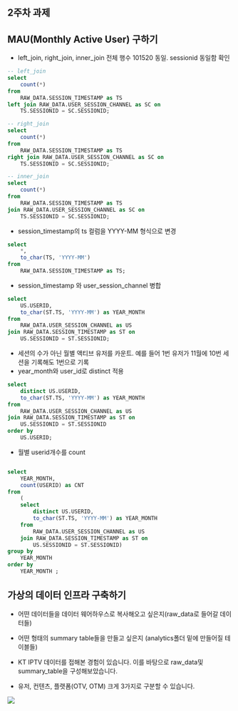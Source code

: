 ## 2주차 과제

## MAU(Monthly Active User) 구하기




- left_join, right_join, inner_join 전체 행수 101520 동일. sessionid 동일함 확인
~~~sql
-- left_join
select
	count(*)
from
	RAW_DATA.SESSION_TIMESTAMP as TS
left join RAW_DATA.USER_SESSION_CHANNEL as SC on
	TS.SESSIONID = SC.SESSIONID;

-- right_join
select
	count(*)
from
	RAW_DATA.SESSION_TIMESTAMP as TS
right join RAW_DATA.USER_SESSION_CHANNEL as SC on
	TS.SESSIONID = SC.SESSIONID;

-- inner_join
select
	count(*)
from
	RAW_DATA.SESSION_TIMESTAMP as TS
join RAW_DATA.USER_SESSION_CHANNEL as SC on
	TS.SESSIONID = SC.SESSIONID;
~~~

-  session_timestamp의 ts 컬럼을 YYYY-MM 형식으로 변경

~~~sql
select
	*,
	to_char(TS, 'YYYY-MM')
from
	RAW_DATA.SESSION_TIMESTAMP as TS;
~~~

-  session_timestamp 와 user_session_channel 병합
~~~sql
select
	US.USERID,
	to_char(ST.TS, 'YYYY-MM') as YEAR_MONTH
from
	RAW_DATA.USER_SESSION_CHANNEL as US
join RAW_DATA.SESSION_TIMESTAMP as ST on
	US.SESSIONID = ST.SESSIONID;
~~~

- 세션의 수가 아닌 월별 액티브 유저를 카운트. 예를 들어 1번 유저가 11월에 10번 세션을 기록해도 1번으로 기록
-  year_month와 user_id로 distinct 적용

~~~sql
select
	distinct US.USERID,
	to_char(ST.TS, 'YYYY-MM') as YEAR_MONTH
from
	RAW_DATA.USER_SESSION_CHANNEL as US
join RAW_DATA.SESSION_TIMESTAMP as ST on
	US.SESSIONID = ST.SESSIONID
order by
	US.USERID;

~~~

- 월별 userid개수를 count
~~~sql

select
	YEAR_MONTH,
	count(USERID) as CNT
from
	(
	select
		distinct US.USERID,
		to_char(ST.TS, 'YYYY-MM') as YEAR_MONTH
	from
		RAW_DATA.USER_SESSION_CHANNEL as US
	join RAW_DATA.SESSION_TIMESTAMP as ST on
		US.SESSIONID = ST.SESSIONID)
group by
	YEAR_MONTH
order by
	YEAR_MONTH ;
  ~~~

## 가상의 데이터 인프라 구축하기

- 어떤 데이터들을 데이터 웨어하우스로 복사해오고 싶은지(raw_data로 들어갈 데이터들)

- 어떤 형태의 summary table들을 만들고 싶은지 (analytics폴더 밑에 만들어질 테이블들)

- KT IPTV 데이터를 접해본 경험이 있습니다. 이를 바탕으로 raw_data및 summary_table을 구성해보았습니다.

- 유저, 컨텐츠, 플랫폼(OTV, OTM) 크게 3가지로 구분할 수 있습니다. 



![](https://user-images.githubusercontent.com/36406676/89041604-9fe3c300-d380-11ea-8e39-0d019009a8f4.png)
